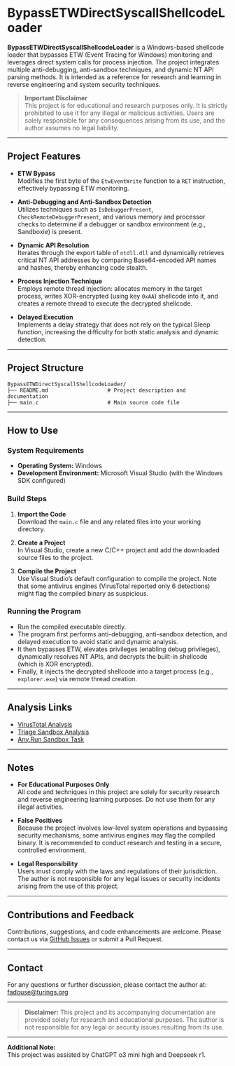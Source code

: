 # BypassETWDirectSyscallShellcodeLoader

**BypassETWDirectSyscallShellcodeLoader** is a Windows-based shellcode loader that bypasses ETW (Event Tracing for Windows) monitoring and leverages direct system calls for process injection. The project integrates multiple anti-debugging, anti-sandbox techniques, and dynamic NT API parsing methods. It is intended as a reference for research and learning in reverse engineering and system security techniques.

> **Important Disclaimer**  
> This project is for educational and research purposes only. It is strictly prohibited to use it for any illegal or malicious activities. Users are solely responsible for any consequences arising from its use, and the author assumes no legal liability.

---

## Project Features

- **ETW Bypass**  
  Modifies the first byte of the `EtwEventWrite` function to a `RET` instruction, effectively bypassing ETW monitoring.

- **Anti-Debugging and Anti-Sandbox Detection**  
  Utilizes techniques such as `IsDebuggerPresent`, `CheckRemoteDebuggerPresent`, and various memory and processor checks to determine if a debugger or sandbox environment (e.g., Sandboxie) is present.

- **Dynamic API Resolution**  
  Iterates through the export table of `ntdll.dll` and dynamically retrieves critical NT API addresses by comparing Base64-encoded API names and hashes, thereby enhancing code stealth.

- **Process Injection Technique**  
  Employs remote thread injection: allocates memory in the target process, writes XOR-encrypted (using key `0xAA`) shellcode into it, and creates a remote thread to execute the decrypted shellcode.

- **Delayed Execution**  
  Implements a delay strategy that does not rely on the typical Sleep function, increasing the difficulty for both static analysis and dynamic detection.

---

## Project Structure

```plaintext
BypassETWDirectSyscallShellcodeLoader/
├── README.md                   # Project description and documentation
├── main.c                      # Main source code file
```

---

## How to Use

### System Requirements

- **Operating System:** Windows  
- **Development Environment:** Microsoft Visual Studio (with the Windows SDK configured)

### Build Steps

1. **Import the Code**  
   Download the `main.c` file and any related files into your working directory.

2. **Create a Project**  
   In Visual Studio, create a new C/C++ project and add the downloaded source files to the project.

3. **Compile the Project**  
   Use Visual Studio’s default configuration to compile the project. Note that some antivirus engines (VirusTotal reported only 6 detections) might flag the compiled binary as suspicious.

### Running the Program

- Run the compiled executable directly.  
- The program first performs anti-debugging, anti-sandbox detection, and delayed execution to avoid static and dynamic analysis.  
- It then bypasses ETW, elevates privileges (enabling debug privileges), dynamically resolves NT APIs, and decrypts the built-in shellcode (which is XOR encrypted).  
- Finally, it injects the decrypted shellcode into a target process (e.g., `explorer.exe`) via remote thread creation.

---

## Analysis Links

- [VirusTotal Analysis](https://www.virustotal.com/gui/file/3c220b93f4fe03e48e788514be11404b20ef6587391e190ed615fdd11a29e340)
- [Triage Sandbox Analysis](https://tria.ge/250206-lz2xdatkgq)
- [Any.Run Sandbox Task](https://app.any.run/tasks/b072ba65-4c95-40c7-9998-f9fdb8e84f50)

---

## Notes

- **For Educational Purposes Only**  
  All code and techniques in this project are solely for security research and reverse engineering learning purposes. Do not use them for any illegal activities.

- **False Positives**  
  Because the project involves low-level system operations and bypassing security mechanisms, some antivirus engines may flag the compiled binary. It is recommended to conduct research and testing in a secure, controlled environment.

- **Legal Responsibility**  
  Users must comply with the laws and regulations of their jurisdiction. The author is not responsible for any legal issues or security incidents arising from the use of this project.

---

## Contributions and Feedback

Contributions, suggestions, and code enhancements are welcome. Please contact us via [GitHub Issues](https://github.com/Fadouse/BypassETWDirectSyscallShellcodeLoader/issues) or submit a Pull Request.

---

## Contact

For any questions or further discussion, please contact the author at: [fadouse@turings.org](mailto:fadouse@turings.org)

---

> **Disclaimer:** This project and its accompanying documentation are provided solely for research and educational purposes. The author is not responsible for any legal or security issues resulting from its use.

---

**Additional Note:**  
This project was assisted by ChatGPT o3 mini high and Deepseek r1.

